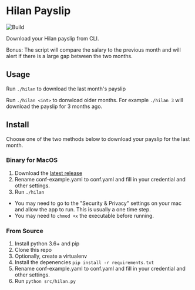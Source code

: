 # Hilan Payslip
![Build](https://github.com/talsalmona/hilan/workflows/Build/badge.svg)

Download your Hilan payslip from CLI.

Bonus: The script will compare the salary to the previous month and will alert if there is a large gap between the two months.

## Usage

Run ```./hilan``` to download the last month's payslip

Run ```./hilan <int>``` to donwload older months. For example ```./hilan 3``` will download the payslip for 3 months ago.


## Install

Choose one of the two methods below to download your payslip for the last month.


### Binary for MacOS
1. Download the [latest release](https://github.com/talsalmona/hilan/releases/latest)
2. Rename conf-example.yaml to conf.yaml and fill in your credential and other settings.
3. Run ``` ./hilan ```

* You may need to go to the "Security & Privacy" settings on your mac and allow the app to run. This is usually a one time step.
* You may need to ``` chmod +x ``` the executable before running.


### From Source
1. Install python 3.6+ and pip
2. Clone this repo
3. Optionally, create a virtualenv
4. Install the depenencies
``` pip install -r requirements.txt ```
5. Rename conf-example.yaml to conf.yaml and fill in your credential and other settings.
6. Run
``` python src/hilan.py ```
